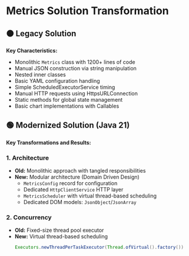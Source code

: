 # Metrics Solution Transformation

## 🟤 Legacy Solution
**Key Characteristics:**
- Monolithic `Metrics` class with 1200+ lines of code
- Manual JSON construction via string manipulation
- Nested inner classes
- Basic YAML configuration handling
- Simple ScheduledExecutorService timing
- Manual HTTP requests using HttpsURLConnection
- Static methods for global state management
- Basic chart implementations with Callables

## 🟢 Modernized Solution (Java 21)
**Key Transformations and Results:**

### 1. **Architecture**
- **Old:** Monolithic approach with tangled responsibilities
- **New:** Modular architecture (Domain Driven Design)
  - `MetricsConfig` record for configuration
  - Dedicated `HttpClientService` HTTP layer
  - `MetricsScheduler` with virtual thread-based scheduling
  - Dedicated DOM models: `JsonObject`/`JsonArray`

### 2. **Concurrency**
- **Old:** Fixed-size thread pool executor
- **New:** Virtual thread-based scheduling
  ```java
  Executors.newThreadPerTaskExecutor(Thread.ofVirtual().factory())
